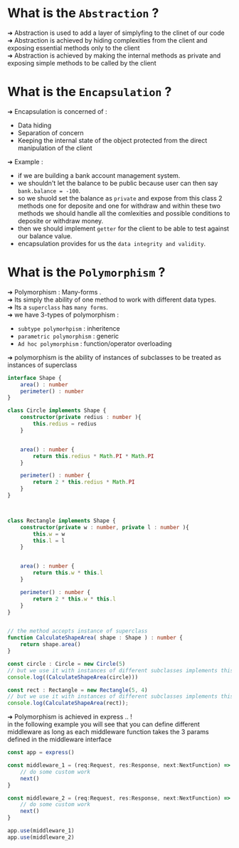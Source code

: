 # What is the `Abstraction` ?
➜ Abstraction is used to add a layer of simplyfing to the clinet of our code <br>
➜ Abstraction is achieved by hiding complexities from the client and exposing essential methods only to the client <br>
➜ Abstraction is achieved by making the internal methods as private and exposing simple methods to be called by the client <br>

# What is the `Encapsulation` ?
➜ Encapsulation is concerned of : <br> <t>
- Data hiding <br>
- Separation of concern <br>
- Keeping the internal state of the object protected from the direct manipulation of the client <br>

➜ Example :  <br> <t>
- if we are building a bank account management system. <br>
- we shouldn't let the balance to be public because user can then say `bank.balance = -100`. <br>
- so we shuold set the balance as `private` and expose from this class 2 methods one for deposite and one for withdraw and within these two methods we should handle all the comlexities and possible conditions to deposite or withdraw money. <br>
- then we should implement `getter` for the client to be able to test against our balance value. <br>
- encapsulation provides for us the `data integrity and validity`. <br>

# What is the `Polymorphism` ?
➜ Polymorphism : Many-forms .<br>
➜ Its simply the ability of one method to work with different data types. <br>
➜ Its a `superclass` has `many forms`. <br>
➜ we have 3-types of polymorphism :  <br> <t>
- `subtype polymorhpism` : inheritence <br>
- `parametric polymorphism` : generic <br>
- `Ad hoc polymorphism` : function/operator overloading <br>

➜ polymorphism is the ability of instances of subclasses to be treated as instances of superclass <br>

```ts
interface Shape {
    area() : number
    perimeter() : number
}

class Circle implements Shape {
    constructor(private redius : number ){
        this.redius = redius
    }


    area() : number {
        return this.redius * Math.PI * Math.PI
    }

    perimeter() : number {
        return 2 * this.redius * Math.PI 
    }
}



class Rectangle implements Shape {
    constructor(private w : number, private l : number ){
        this.w = w
        this.l = l
    }


    area() : number {
        return this.w * this.l
    }

    perimeter() : number {
        return 2 * this.w * this.l
    }
}


// the method accepts instance of superclass
function CalculateShapeArea( shape : Shape ) : number {
    return shape.area()
}

const circle : Circle = new Circle(5)
// but we use it with instances of different subclasses implements this superclass
console.log((CalculateShapeArea(circle)))

const rect : Rectangle = new Rectangle(5, 4)
// but we use it with instances of different subclasses implements this superclass
console.log(CalculateShapeArea(rect));
```

➜ Polymorphism is achieved in express .. ! <br>
in the following example you will see that you can define different middleware as long as each middleware function takes the 3 params defined in the middleware interface
```ts
const app = express() 

const middleware_1 = (req:Request, res:Response, next:NextFunction) => {
    // do some custom work
    next()
}

const middleware_2 = (req:Request, res:Response, next:NextFunction) => {
    // do some custom work
    next()
}

app.use(middleware_1)
app.use(middleware_2)
```